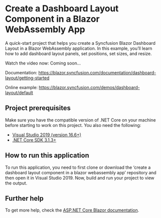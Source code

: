 # Create a Dashboard Layout Component in a Blazor WebAssembly App

A quick-start project that helps you create a Syncfusion Blazor Dashboard Layout in a Blazor WebAssembly application. In this example, you’ll learn how to add dashboard layout panels, set positions, set sizes, and resize.

Watch the video now: Coming soon...

Documentation: https://blazor.syncfusion.com/documentation/dashboard-layout/getting-started

Online example: https://blazor.syncfusion.com/demos/dashboard-layout/default 

## Project prerequisites
Make sure you have the compatible version of .NET Core on your machine before starting to work on this project. You also need the following:
* [Visual Studio 2019 (version 16.6+)]( https://visualstudio.microsoft.com/downloads)
* [.NET Core SDK 3.1.3+](https://dotnet.microsoft.com/download/dotnet-core/3.1)

## How to run this application
To run this application, you need to first clone or download the ‘create a dashboard layout component in a blazor webassembly app’ repository and then open it in Visual Studio 2019. Now, build and run your project to view the output.

## Further help

To get more help, check the [ASP.NET Core Blazor documentation](https://docs.microsoft.com/en-us/aspnet/core/blazor).
